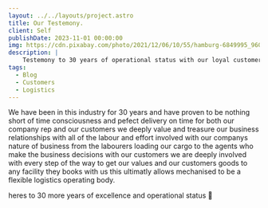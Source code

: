 ```yaml
---
layout: ../../layouts/project.astro
title: Our Testemony.
client: Self
publishDate: 2023-11-01 00:00:00
img: https://cdn.pixabay.com/photo/2021/12/06/10/55/hamburg-6849995_960_720.jpg
description: |
    Testemony to 30 years of operational status with our loyal customers
tags:
  - Blog
  - Customers
  - Logistics
---
```

We have been in this industry for 30 years and have proven to be nothing short of time consciousness and pefect delivery on time for both our company rep and our customers we deeply value and treasure our business relationships with all of the labour and effort involved with our companys nature of business from the labourers loading our cargo to the agents who make the business decisions with our customers we are deeply involved with every step of the way to get our values and our customers goods to any facility they books with us this ultimatly allows mechanised to be a flexible logistics operating body.

heres to 30 more years of excellence and operational status 🥂
